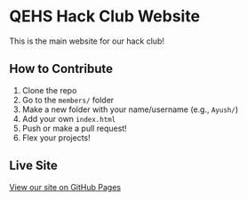 # QEHS Hack Club Website

This is the main website for our hack club!

## How to Contribute

1. Clone the repo
2. Go to the `members/` folder
3. Make a new folder with your name/username (e.g., `Ayush/`)
4. Add your own `index.html`
5. Push or make a pull request!
6. Flex your projects!

## Live Site

[View our site on GitHub Pages](https://school-coding-club.github.io/club-website/)
